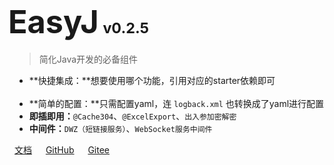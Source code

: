<!-- 
# 主页
-->
<h1><b style="font-size: 180%; margin-left: -10px; font-weight: 700">EasyJ</b> <small>v0.2.5</small></h1>

> 简化Java开发的必备组件

- **快捷集成：**想要使用哪个功能，引用对应的starter依赖即可&emsp;&emsp;&emsp;&emsp;&emsp;&emsp;&nbsp;
- **简单的配置：**只需配置yaml，连 `logback.xml` 也转换成了yaml进行配置
- **即插即用：**`@Cache304`、`@ExcelExport`、`出入参加密解密`&emsp;&emsp;&emsp;&nbsp;&nbsp;
- **中间件：**`DWZ（短链接服务）`、`WebSocket服务中间件`&emsp;&emsp;&emsp;&emsp;&emsp;&emsp;&emsp;&nbsp;&nbsp;&nbsp;&nbsp;

<a href="/docs" target="_blank">文档</a> &emsp;
[GitHub](https://github.com/easyj-projects) &emsp;
[Gitee](https://gitee.com/easyj-projects)